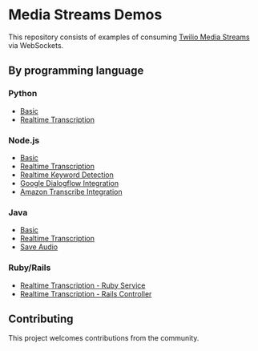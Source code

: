 # Media Streams Demos

This repository consists of examples of consuming [Twilio Media Streams](https://www.twilio.com/docs/voice/tutorials/consume-real-time-media-stream-using-websockets-python-and-flask) via WebSockets.

## By programming language

### Python

* [Basic](python/basic/README.md)
* [Realtime Transcription](python/realtime-transcriptions/README.md)

### Node.js

* [Basic](node/basic/README.md)
* [Realtime Transcription](node/realtime-transcriptions/README.md)
* [Realtime Keyword Detection](node/keyword-detection/README.md)
* [Google Dialogflow Integration](node/dialogflow-integration)
* [Amazon Transcribe Integration](https://github.com/TwilioDevEd/talkin-cedric)

### Java

* [Basic](java/basic/README.md)
* [Realtime Transcription](java/realtime-transcriptions/README.md)
* [Save Audio](java/save-audio/README.md) 

### Ruby/Rails

* [Realtime Transcription - Ruby Service](ruby/standalone-ruby/README.md)
* [Realtime Transcription - Rails Controller](ruby/rails-controller/README.md)

## Contributing

This project welcomes contributions from the community.